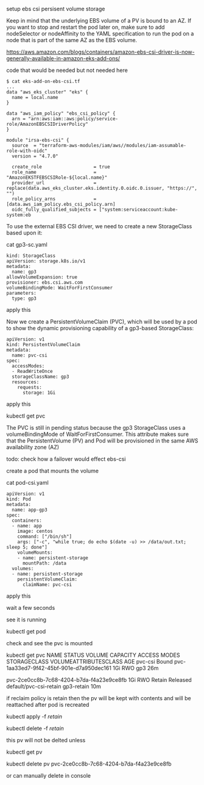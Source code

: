 setup ebs csi persisent volume storage



Keep in mind that the underlying EBS volume of a PV is bound to an AZ. If you want to stop and restart the pod later on, make sure to add nodeSelector or nodeAffinity to the YAML specification to run the pod on a node that is part of the same AZ as the EBS volume.


https://aws.amazon.com/blogs/containers/amazon-ebs-csi-driver-is-now-generally-available-in-amazon-eks-add-ons/

code that would be needed but not needed here

```
$ cat eks-add-on-ebs-csi.tf
...
data "aws_eks_cluster" "eks" {
  name = local.name
}

data "aws_iam_policy" "ebs_csi_policy" {
  arn = "arn:aws:iam::aws:policy/service-role/AmazonEBSCSIDriverPolicy"
}

module "irsa-ebs-csi" {
  source  = "terraform-aws-modules/iam/aws//modules/iam-assumable-role-with-oidc"
  version = "4.7.0"

  create_role                   = true
  role_name                     = "AmazonEKSTFEBSCSIRole-${local.name}"
  provider_url                  = replace(data.aws_eks_cluster.eks.identity.0.oidc.0.issuer, "https://", "")
  role_policy_arns              = [data.aws_iam_policy.ebs_csi_policy.arn]
  oidc_fully_qualified_subjects = ["system:serviceaccount:kube-system:eb
```





To use the external EBS CSI driver, we need to create a new StorageClass based upon it:

cat gp3-sc.yaml
```
kind: StorageClass
apiVersion: storage.k8s.io/v1
metadata:
  name: gp3
allowVolumeExpansion: true
provisioner: ebs.csi.aws.com
volumeBindingMode: WaitForFirstConsumer
parameters:
  type: gp3
```

apply this

Now we create a PersistentVolumeClaim (PVC), which will be used by a pod to show the dynamic provisioning capability of a gp3-based StorageClass:

```
apiVersion: v1
kind: PersistentVolumeClaim
metadata:
  name: pvc-csi
spec:
  accessModes:
  - ReadWriteOnce
  storageClassName: gp3
  resources:
    requests:
      storage: 1Gi

```


apply this



kubectl get pvc

 The PVC is still in pending status because the gp3 StorageClass uses a volumeBindingMode of WaitForFirstConsumer. This attribute makes sure that the PersistentVolume (PV) and Pod will be provisioned in the same AWS availability zone (AZ)


todo: check how a failover would effect ebs-csi




create a pod that mounts the volume



cat pod-csi.yaml

```
apiVersion: v1
kind: Pod
metadata:
  name: app-gp3
spec:
  containers:
  - name: app
    image: centos
    command: ["/bin/sh"]
    args: ["-c", "while true; do echo $(date -u) >> /data/out.txt; sleep 5; done"]
    volumeMounts:
    - name: persistent-storage
      mountPath: /data
  volumes:
  - name: persistent-storage
    persistentVolumeClaim:
      claimName: pvc-csi
```


apply this

wait a few seconds

see it is running

kubectl get pod


check and see the pvc is  mounted



kubectl get pvc
NAME      STATUS   VOLUME                                     CAPACITY   ACCESS MODES   STORAGECLASS   VOLUMEATTRIBUTESCLASS   AGE
pvc-csi   Bound    pvc-1aa33ed7-9f42-45bf-901e-d7a950dec161   1Gi        RWO            gp3            <unset>                 26m




pvc-2ce0cc8b-7c68-4204-b7da-f4a23e9ce8fb   1Gi        RWO            Retain           Released   default/pvc-csi-retain   gp3-retain     <unset>                          10m

if  reclaim policy is  retain then the pv will be kept with contents and will be reattached  after pod is recreated 

kubectl apply -f *retain*


kubectl delete -f *retain*


this pv will not be delted unless



kubectl get pv

kubectl delete pv pvc-2ce0cc8b-7c68-4204-b7da-f4a23e9ce8fb



or can manually delete in console




